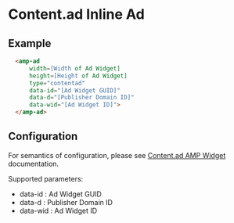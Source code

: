 <!---
Copyright 2015 The AMP HTML Authors. All Rights Reserved.

Licensed under the Apache License, Version 2.0 (the "License");
you may not use this file except in compliance with the License.
You may obtain a copy of the License at

      http://www.apache.org/licenses/LICENSE-2.0

Unless required by applicable law or agreed to in writing, software
distributed under the License is distributed on an "AS-IS" BASIS,
WITHOUT WARRANTIES OR CONDITIONS OF ANY KIND, either express or implied.
See the License for the specific language governing permissions and
limitations under the License.
-->

# Content.ad Inline Ad

## Example

```html
  <amp-ad 
      width=[Width of Ad Widget]
      height=[Height of Ad Widget]
      type="contentad"
      data-id="[Ad Widget GUID]"
      data-d="[Publisher Domain ID]"
      data-wid="[Ad Widget ID]">
  </amp-ad>
```

## Configuration

For semantics of configuration, please see [Content.ad AMP Widget](http://help.content.ad/how-can-i-make-widget-amp-mobile-site/) documentation.

Supported parameters:

- data-id : Ad Widget GUID
- data-d : Publisher Domain ID
- data-wid : Ad Widget ID